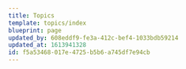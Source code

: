 ```yaml
---
title: Topics
template: topics/index
blueprint: page
updated_by: 608eddf9-fe3a-412c-bef4-1033bdb59214
updated_at: 1613941328
id: f5a53468-017e-4725-b5b6-a745df7e94cb
---
```

